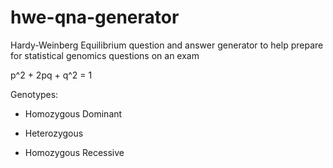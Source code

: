 # hwe-qna-generator
Hardy-Weinberg Equilibrium question and answer generator to help prepare for statistical genomics questions on an exam

p^2 + 2pq + q^2 = 1

Genotypes:

- Homozygous Dominant

- Heterozygous

- Homozygous Recessive


